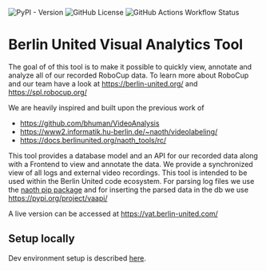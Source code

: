 ![PyPI - Version](https://img.shields.io/pypi/v/vaapi)
![GitHub License](https://img.shields.io/github/license/BerlinUnited/Visual-Analytics)
![GitHub Actions Workflow Status](https://img.shields.io/github/actions/workflow/status/BerlinUnited/Visual-Analytics/build_backend.yml)

# Berlin United Visual Analytics Tool

The goal of of this tool is to make it possible to quickly view, annotate and analyze all of our recorded RoboCup data. To learn more about RoboCup and our team have a look at https://berlin-united.org/ and https://spl.robocup.org/

We are heavily inspired and built upon the previous work of

- https://github.com/bhuman/VideoAnalysis
- https://www2.informatik.hu-berlin.de/~naoth/videolabeling/
- https://docs.berlinunited.org/naoth_tools/rc/

This tool provides a database model and an API for our recorded data along with a Frontend to view and annotate the data. We provide a synchronized view of all logs and external video recordings.
This tool is intended to be used within the Berlin United code ecosystem. For parsing log files we use the [naoth pip package](https://pypi.org/project/naoth/) and for inserting the parsed data in the db we use https://pypi.org/project/vaapi/

A live version can be accessed at https://vat.berlin-united.com/

## Setup locally

Dev environment setup is described [here](docs/dev-setup.md).
